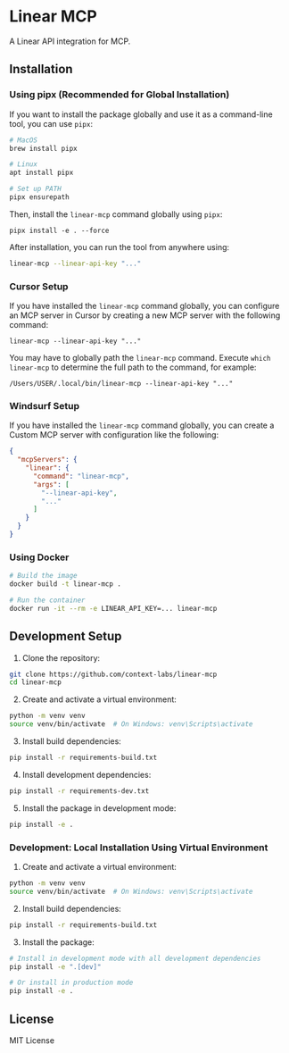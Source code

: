 # Linear MCP

A Linear API integration for MCP.

## Installation


### Using pipx (Recommended for Global Installation)

If you want to install the package globally and use it as a command-line tool, you can use `pipx`:

```bash
# MacOS
brew install pipx

# Linux
apt install pipx

# Set up PATH
pipx ensurepath
```

Then, install the `linear-mcp` command globally using `pipx`:
```
pipx install -e . --force
```

After installation, you can run the tool from anywhere using:
```bash
linear-mcp --linear-api-key "..."
```

### Cursor Setup

If you have installed the `linear-mcp` command globally, you can configure an MCP server in Cursor by creating a new MCP server with the following command:

`linear-mcp --linear-api-key "..."`

You may have to globally path the `linear-mcp` command.
Execute `which linear-mcp` to determine the full path to the command, for example:

`/Users/USER/.local/bin/linear-mcp --linear-api-key "..."`

### Windsurf Setup

If you have installed the `linear-mcp` command globally, you can create a Custom MCP server with configuration like the following:

```json
{
  "mcpServers": {
    "linear": {
      "command": "linear-mcp",
      "args": [
        "--linear-api-key",
        "..."
      ]
    }
  }
}
```

### Using Docker

```bash
# Build the image
docker build -t linear-mcp .

# Run the container
docker run -it --rm -e LINEAR_API_KEY=... linear-mcp
```

## Development Setup

1. Clone the repository:
```bash
git clone https://github.com/context-labs/linear-mcp
cd linear-mcp
```

2. Create and activate a virtual environment:
```bash
python -m venv venv
source venv/bin/activate  # On Windows: venv\Scripts\activate
```

3. Install build dependencies:
```bash
pip install -r requirements-build.txt
```

4. Install development dependencies:
```bash
pip install -r requirements-dev.txt
```

5. Install the package in development mode:
```bash
pip install -e .
```

### Development: Local Installation Using Virtual Environment

1. Create and activate a virtual environment:
```bash
python -m venv venv
source venv/bin/activate  # On Windows: venv\Scripts\activate
```

2. Install build dependencies:
```bash
pip install -r requirements-build.txt
```

3. Install the package:
```bash
# Install in development mode with all development dependencies
pip install -e ".[dev]"

# Or install in production mode
pip install -e .
```

## License

MIT License

